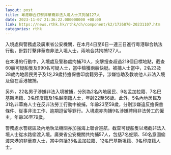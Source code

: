 ```yaml
---
layout: post
title: 粵港聯合打擊非華裔非法入境人士共拘捕127人
date: 2023-11-07 21:36:22.000000000 +08:00
link: https://news.rthk.hk/rthk/ch/component/k2/1726870-20231107.htm
categories: rthk
---
```


入境處與警務處及廣東省公安機關，在本月4日至6日一連三日進行粵港聯合執法行動，針對打擊非華裔非法入境人士，兩地合共拘捕127人。

在本港的行動中，入境處及警務處拘捕70人，突擊搜查超過218個目標地點，截查60艘可疑船隻及990名可疑人士，當中檢獲兩艘快艇。被捕人士當中，2名23及28歲內地居民男子及1名29歲持擔保書印度籍男子，涉嫌協助及教唆他人非法入境及留在香港被捕。

另外，22名男子涉嫌非法入境被捕，分別為2名內地居民、9名孟加拉籍、7名巴基斯坦籍、3名印度籍及1名越南籍人士，年齡22至56歲。此外，5名內地居民及31名非華裔人士在反非法勞工行動中被捕，年齡23至59歲，分別涉嫌違反擔保書條件、從事非法工作、逾期逗留等罪行。入境處亦拘捕9名涉嫌聘用非法勞工的僱主，年齡36至79歲。

警務處水警總區及內地執法機關亦加強海上聯合巡航，截查可疑船隻以堵截非法入境人士從水路偷渡入境。廣東省公安機關共拘捕57人，包括7名蛇頭、50名意圖偷渡來港的非華裔人士，當中包括35名孟加拉籍、12名巴基斯坦籍、3名印度籍人士。
